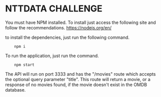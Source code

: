 # NTTDATA CHALLENGE

You must have NPM installed.
To install just access the following site and follow the recommendations.
https://nodejs.org/en/

to install the dependencies, just run the following command.

        npm i
        
To run the application, just run the command.
  
        npm start

The API will run on port 3333 and has the "/movies" route which accepts the optional query parameter "title". This route will return a movie, or a response of no movies found, if the movie doesn't exist in the OMDB database.